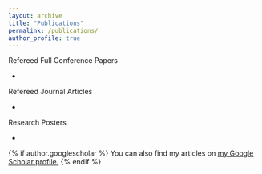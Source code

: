 ```yaml
---
layout: archive
title: "Publications"
permalink: /publications/
author_profile: true
---
```

<p2>Refereed Full Conference Papers</p2>

<ul>
  <li></li>

</ul>

<p2>Refereed Journal Articles</p2>

<ul>
  <li></li>

</ul>

<p2>Research Posters</p2>

<ul>
  <li></li>

</ul>

{% if author.googlescholar %}
  You can also find my articles on <u><a href="{{author.googlescholar}}">my Google Scholar profile</a>.</u>
{% endif %}


